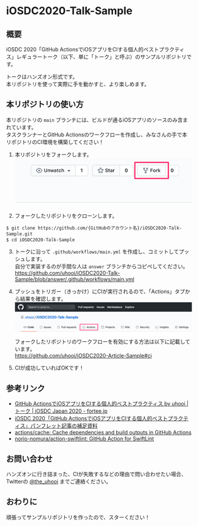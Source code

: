# iOSDC2020-Talk-Sample

## 概要

iOSDC 2020「GitHub ActionsでiOSアプリをCIする個人的ベストプラクティス」レギュラートーク（以下、単に「トーク」と呼ぶ）のサンプルリポジトリです。

トークはハンズオン形式です。  
本リポジトリを使って実際に手を動かすと、より楽しめます。

## 本リポジトリの使い方

本リポジトリの `main` ブランチには、ビルドが通るiOSアプリのソースのみ含まれています。  
タスクランナーとGitHub Actionsのワークフローを作成し、みなさんの手で本リポジトリのCI環境を構築してください！

1. 本リポジトリをフォークします。  
![](./Docs/Images/Fork.png)

2. フォークしたリポジトリをクローンします。

```
$ git clone https://github.com/{GitHubのアカウント名}/iOSDC2020-Talk-Sample.git
$ cd iOSDC2020-Talk-Sample
```

3. トークに沿って `.github/workflows/main.yml` を作成し、コミットしてプッシュします。  
自分で実装するのが手間な人は `answer` ブランチからコピペしてください。  
https://github.com/uhooi/iOSDC2020-Talk-Sample/blob/answer/.github/workflows/main.yml

4. プッシュをトリガー（きっかけ）にCIが実行されるので、「Actions」タブから結果を確認します。  
![](./Docs/Images/Actions.png)  
フォークしたリポジトリのワークフローを有効にする方法は以下に記載しています。  
https://github.com/uhooi/iOSDC2020-Article-Sample#ci

5. CIが成功していればOKです！

## 参考リンク

- [GitHub ActionsでiOSアプリをCIする個人的ベストプラクティス by uhooi | トーク | iOSDC Japan 2020 - fortee.jp](https://fortee.jp/iosdc-japan-2020/proposal/aff7d899-f92e-4342-ae24-fde1ae4cf799)
- [iOSDC 2020「GitHub ActionsでiOSアプリをCIする個人的ベストプラクティス」パンフレット記事の補足資料](https://gist.github.com/uhooi/4e4844e7e7f6c7ed1caca60112c1f539)
- [actions/cache: Cache dependencies and build outputs in GitHub Actions](https://github.com/actions/cache)
- [norio-nomura/action-swiftlint: GitHub Action for SwiftLint](https://github.com/norio-nomura/action-swiftlint)

## お問い合わせ

ハンズオンに行き詰まった、CIが失敗するなどの理由で問い合わせたい場合、Twitterの [@the_uhooi](https://twitter.com/the_uhooi) までご連絡ください。

## おわりに

頑張ってサンプルリポジトリを作ったので、スターください！
